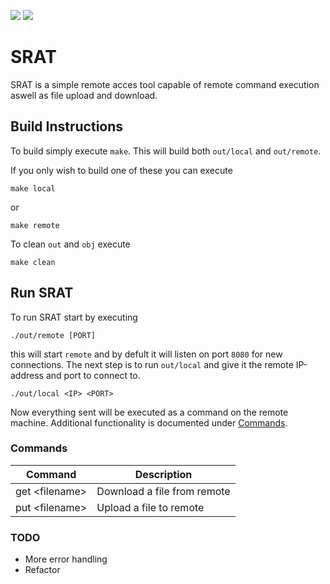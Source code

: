 <img src="https://img.shields.io/badge/Linux-FCC624?style=for-the-badge&logo=linux&logoColor=black" /> <img src="https://img.shields.io/badge/mac%20os-000000?style=for-the-badge&logo=apple&logoColor=white" />

# SRAT
SRAT is a simple remote acces tool capable of remote command execution aswell as file upload and download.

## Build Instructions
To build simply execute `make`. This will build both `out/local` and `out/remote`.

If you only wish to build one of these you can execute
```console
make local
```
or
```console
make remote
```
To clean `out` and `obj` execute
```console
make clean
```

## Run SRAT
To run SRAT start by executing
```console
./out/remote [PORT]
```
this will start `remote` and by defult it will listen on port `8080` for new connections. The next step is to run `out/local` and give it the remote IP-address and port to connect to.
```console
./out/local <IP> <PORT>
```

Now everything sent will be executed as a command on the remote machine. Additional functionality is documented under [Commands](#Commands).


### Commands
| Command              | Description                           |
| -----------          | -----------                           |
| get &lt;filename&gt; | Download a file from remote           |
| put &lt;filename&gt; | Upload a file to remote               |


### TODO
- More error handling
- Refactor